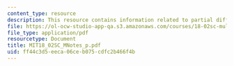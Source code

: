 ```yaml
---
content_type: resource
description: This resource contains information related to partial differential equations.
file: https://ol-ocw-studio-app-qa.s3.amazonaws.com/courses/18-02sc-multivariable-calculus-fall-2010/ff44c3d5eeca06ceb075cdfc2b466f4b_MIT18_02SC_MNotes_p.pdf
file_type: application/pdf
resourcetype: Document
title: MIT18_02SC_MNotes_p.pdf
uid: ff44c3d5-eeca-06ce-b075-cdfc2b466f4b
---
```

